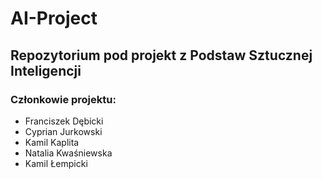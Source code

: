 # AI-Project
## Repozytorium pod projekt z Podstaw Sztucznej Inteligencji
### Członkowie projektu:
- Franciszek Dębicki
- Cyprian Jurkowski
- Kamil Kaplita
- Natalia Kwaśniewska
- Kamil Łempicki 



